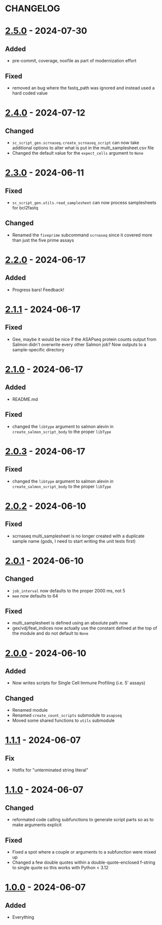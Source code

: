 # CHANGELOG

# [2.5.0] - 2024-07-30

## Added

- pre-commit, coverage, noxfile as part of modernization effort

## Fixed

- removed an bug where the fastq_path was ignored and instead used a hard coded value

# [2.4.0] - 2024-07-12

## Changed

- `sc_script_gen.scrnaseq.create_scrnaseq_script` can now take additional options to alter what is put in the 
    multi_samplesheet.csv file
- Changed the default value for the `expect_cells` argument to `None`

# [2.3.0] - 2024-06-11

## Fixed

- `sc_script_gen.utils.read_samplesheet` can now process samplesheets for bcl2fastq

## Changed

- Renamed the `fiveprime` subcommand `scrnaseq` since it covered more than just the
    five prime assays

# [2.2.0] - 2024-06-17

## Added

- Progress bars! Feedback!

# [2.1.1] - 2024-06-17

## Fixed

- Gee, maybe it would be nice if the ASAPseq protein counts output from Salmon didn't overwrite every other Salmon job?
    Now outputs to a sample-specific directory

# [2.1.0] - 2024-06-17

## Added

- README.md

## Fixed

- changed the `libtype` argument to salmon alevin in `create_salmon_script_body` to the proper `libType`

# [2.0.3] - 2024-06-17

## Fixed

- changed the `libtype` argument to salmon alevin in `create_salmon_script_body` to the proper `libType`

# [2.0.2] - 2024-06-10

## Fixed

- scrnaseq multi_samplesheet is no longer created with a duplicate sample name (gods, I need to start writing 
    the unit tests first)

# [2.0.1] - 2024-06-10

## Changed

- `job_interval` now defaults to the proper 2000 ms, not 5
- `mem` now defaults to 64

## Fixed

- multi_samplesheet is defined using an absolute path now
- gex/vdj/feat_indices now actually use the constant defined at the top of the module and do not default to `None`

# [2.0.0] - 2024-06-10

## Added

- Now writes scripts for Single Cell Immune Profiling (i.e. 5' assays)

## Changed

- Renamed module
- Renamed `create_count_scripts` submodule to `asapseq`
- Moved some shared functions to `utils` submodule

# [1.1.1] - 2024-06-07

## Fix

- Hotfix for "unterminated string literal"

# [1.1.0] - 2024-06-07

## Changed

- reformated code calling subfunctions to generate script parts so as to make arguments explicit

## Fixed

- Fixed a spot where a couple or arguments to a subfunction were mixed up
- Changed a few double quotes within a double-quote-enclosed f-string to single quote so this works with 
    Python < 3.12

# [1.0.0] - 2024-06-07

## Added

- Everything

[2.5.0]: https://github.com/milescsmith/asap-script-gen/compare/2.4.0..2.5.0
[2.4.0]: https://github.com/milescsmith/asap-script-gen/compare/2.3.0..2.4.0
[2.3.0]: https://github.com/milescsmith/asap-script-gen/compare/2.2.0..2.3.0
[2.2.0]: https://github.com/milescsmith/asap-script-gen/compare/2.1.1..2.2.0
[2.1.1]: https://github.com/milescsmith/asap-script-gen/compare/2.1.0..2.1.1
[2.1.0]: https://github.com/milescsmith/asap-script-gen/compare/2.0.3..2.1.0
[2.0.3]: https://github.com/milescsmith/asap-script-gen/compare/2.0.2..2.0.3
[2.0.2]: https://github.com/milescsmith/asap-script-gen/compare/2.0.1..2.0.2
[2.0.1]: https://github.com/milescsmith/asap-script-gen/compare/2.0.0..2.0.1
[2.0.0]: https://github.com/milescsmith/asap-script-gen/compare/1.1.1..2.0.0
[1.1.1]: https://github.com/milescsmith/asap-script-gen/compare/1.1.0..1.1.1
[1.1.0]: https://github.com/milescsmith/asap-script-gen/compare/1.0.0..1.1.0
[1.0.0]: https://github.com/milescsmith/asap-script-gen/releases/tag/1.0.0